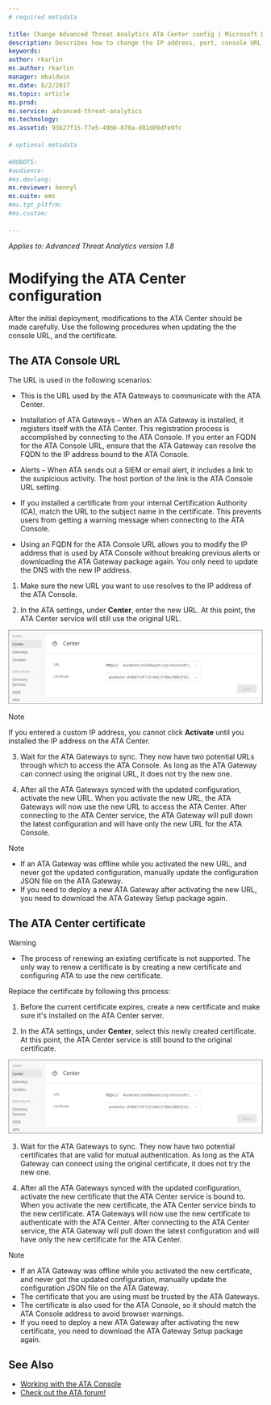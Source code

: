 ```yaml
---
# required metadata

title: Change Advanced Threat Analytics ATA Center config | Microsoft Docs
description: Describes how to change the IP address, port, console URL or certificate of your ATA Center.
keywords:
author: rkarlin
ms.author: rkarlin
manager: mbaldwin
ms.date: 8/2/2017
ms.topic: article
ms.prod:
ms.service: advanced-threat-analytics
ms.technology:
ms.assetid: 93b27f15-f7e5-49bb-870a-d81d09dfe9fc

# optional metadata

#ROBOTS:
#audience:
#ms.devlang:
ms.reviewer: bennyl
ms.suite: ems
#ms.tgt_pltfrm:
#ms.custom:

---
```


*Applies to: Advanced Threat Analytics version 1.8*



# Modifying the ATA Center configuration


After the initial deployment, modifications to the ATA Center should be made carefully. Use the following procedures when updating the the console URL, and the certificate.

## The ATA Console URL

The URL is used in the following scenarios:

-   This is the URL used by the ATA Gateways to communicate with the ATA Center.

- Installation of ATA Gateways – When an ATA Gateway is installed, it registers itself with the ATA Center. This registration process is accomplished by connecting to the ATA Console. If you enter an FQDN for the ATA Console URL, ensure that the ATA Gateway can resolve the FQDN to the IP address bound to the ATA Console.

-   Alerts – When ATA sends out a SIEM or email alert, it includes a link to the suspicious activity. The host portion of the link is the ATA Console URL setting.

-   If you installed a certificate from your internal Certification Authority (CA), match the URL to the subject name in the certificate. This prevents users from getting a warning message when connecting to the ATA Console.

-   Using an FQDN for the ATA Console URL allows you to modify the IP address that is used by ATA Console without breaking previous alerts  or downloading the ATA Gateway package again. You only need to update the DNS with the new IP address.

1. Make sure the new URL you want to use resolves to the IP address of the ATA Console.

2. In the ATA settings, under **Center**, enter the new URL. At this point, the ATA Center service will still use the original URL. 

 ![Change ATA configuration](media/change-center-config.png)

  > [!NOTE]
  > If you entered a custom IP address, you cannot click **Activate** until you installed the IP address on the ATA Center.
    
3. Wait for the ATA Gateways to sync. They now have two potential URLs through which to access the ATA Console. As long as the ATA Gateway can connect using the original URL, it does not try the new one.

4. After all the ATA Gateways synced with the updated configuration, activate the new URL. When you activate the new URL, the ATA Gateways will now use the new URL to access the ATA Center. After connecting to the ATA Center service, the ATA Gateway will pull down the latest configuration and will have only the new URL for the ATA Console. 

> [!NOTE]
> -   If an ATA Gateway was offline while you activated the new URL, and never got the updated configuration, manually update the configuration JSON file on the ATA Gateway.
> -   If you need to deploy a new ATA Gateway after activating the new URL, you need to download the ATA Gateway Setup package again.


## The ATA Center certificate

> [!WARNING]
> - The process of renewing an existing certificate is not supported. The only way to renew a certificate is by creating a new certificate and configuring ATA to use the new certificate.


Replace the certificate by following this process:

1. Before the current certificate expires, create a new certificate and make sure it's installed on the ATA Center server. 

2. In the ATA settings, under **Center**, select this newly created certificate. At this point, the ATA Center service is still bound to the original certificate. 

 ![Change ATA configuration](media/change-center-config.png)

3. Wait for the ATA Gateways to sync. They now have two potential certificates that are valid for mutual authentication. As long as the ATA Gateway can connect using the original certificate, it does not try the new one.

4. After all the ATA Gateways synced with the updated configuration, activate the new certificate that the ATA Center service is bound to. When you activate the new certificate, the ATA Center service binds to the new certificate. ATA Gateways will now use the new certificate to authenticate with the ATA Center. After connecting to the ATA Center service, the ATA Gateway will pull down the latest configuration and will have only the new certificate for the ATA Center. 

> [!NOTE]
> -   If an ATA Gateway was offline while you activated the new certificate, and never got the updated configuration, manually update the configuration JSON file on the ATA Gateway.
> -   The certificate that you are using must be trusted by the ATA Gateways.
> -   The certificate is also used for the ATA Console, so it should match the ATA Console address to avoid browser warnings.
> -   If you need to deploy a new ATA Gateway after activating the new certificate, you need to download the ATA Gateway Setup package again.



 
## See Also
- [Working with the ATA Console](working-with-ata-console.md)
- [Check out the ATA forum!](https://aka.ms/ata-forum)
